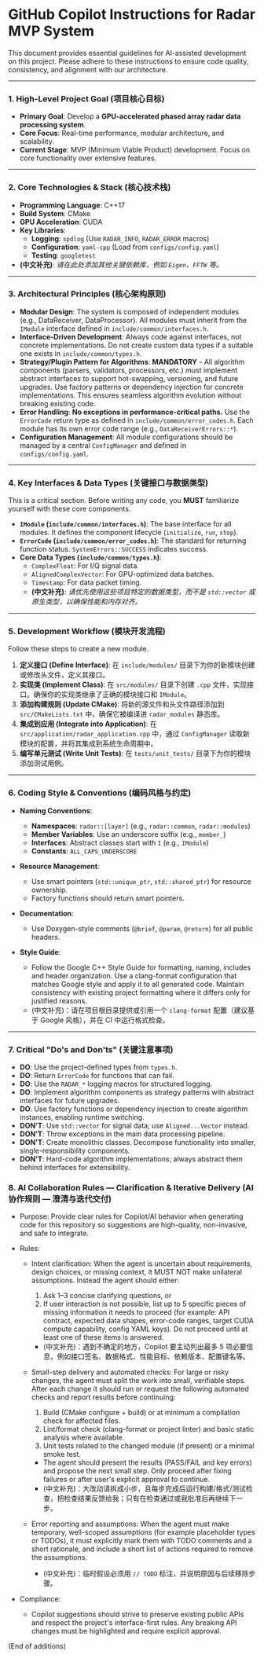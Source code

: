 # GitHub Copilot Instructions for Radar MVP System

This document provides essential guidelines for AI-assisted development on this project. Please adhere to these instructions to ensure code quality, consistency, and alignment with our architecture.

---

### 1. High-Level Project Goal (项目核心目标)

- **Primary Goal**: Develop a **GPU-accelerated phased array radar data processing system**.
- **Core Focus**: Real-time performance, modular architecture, and scalability.
- **Current Stage**: MVP (Minimum Viable Product) development. Focus on core functionality over extensive features.

---

### 2. Core Technologies & Stack (核心技术栈)

- **Programming Language**: C++17
- **Build System**: CMake
- **GPU Acceleration**: CUDA
- **Key Libraries**:
    - **Logging**: `spdlog` (Use `RADAR_INFO`, `RADAR_ERROR` macros)
    - **Configuration**: `yaml-cpp` (Load from `configs/config.yaml`)
    - **Testing**: `googletest`
- **(中文补充)**: *请在此处添加其他关键依赖库，例如 `Eigen`、`FFTW` 等。*

---

### 3. Architectural Principles (核心架构原则)

- **Modular Design**: The system is composed of independent modules (e.g., DataReceiver, DataProcessor). All modules must inherit from the `IModule` interface defined in `include/common/interfaces.h`.
- **Interface-Driven Development**: Always code against interfaces, not concrete implementations. Do not create custom data types if a suitable one exists in `include/common/types.h`.
- **Strategy/Plugin Pattern for Algorithms**: **MANDATORY** - All algorithm components (parsers, validators, processors, etc.) must implement abstract interfaces to support hot-swapping, versioning, and future upgrades. Use factory patterns or dependency injection for concrete implementations. This ensures seamless algorithm evolution without breaking existing code.
- **Error Handling**: **No exceptions in performance-critical paths.** Use the `ErrorCode` return type as defined in `include/common/error_codes.h`. Each module has its own error code range (e.g., `DataReceiverErrors::*`).
- **Configuration Management**: All module configurations should be managed by a central `ConfigManager` and defined in `configs/config.yaml`.

---

### 4. Key Interfaces & Data Types (关键接口与数据类型)

This is a critical section. Before writing any code, you **MUST** familiarize yourself with these core components.

- **`IModule` (`include/common/interfaces.h`)**: The base interface for all modules. It defines the component lifecycle (`initialize`, `run`, `stop`).
- **`ErrorCode` (`include/common/error_codes.h`)**: The standard for returning function status. `SystemErrors::SUCCESS` indicates success.
- **Core Data Types (`include/common/types.h`)**:
    - `ComplexFloat`: For I/Q signal data.
    - `AlignedComplexVector`: For GPU-optimized data batches.
    - `Timestamp`: For data packet timing.
    - **(中文补充)**: *请优先使用这些项目特定的数据类型，而不是 `std::vector` 或原生类型，以确保性能和内存对齐。*

---

### 5. Development Workflow (模块开发流程)

Follow these steps to create a new module.

1.  **定义接口 (Define Interface)**: 在 `include/modules/` 目录下为你的新模块创建或修改头文件，定义其接口。
2.  **实现类 (Implement Class)**: 在 `src/modules/` 目录下创建 `.cpp` 文件，实现接口。确保你的实现类继承了正确的模块接口和 `IModule`。
3.  **添加构建规则 (Update CMake)**: 将新的源文件和头文件路径添加到 `src/CMakeLists.txt` 中，确保它被编译进 `radar_modules` 静态库。
4.  **集成到应用 (Integrate into Application)**: 在 `src/application/radar_application.cpp` 中，通过 `ConfigManager` 读取新模块的配置，并将其集成到系统生命周期中。
5.  **编写单元测试 (Write Unit Tests)**: 在 `tests/unit_tests/` 目录下为你的模块添加测试用例。

---

### 6. Coding Style & Conventions (编码风格与约定)

- **Naming Conventions**:
    - **Namespaces**: `radar::[layer]` (e.g., `radar::common`, `radar::modules`)
    - **Member Variables**: Use an underscore suffix (e.g., `member_`)
    - **Interfaces**: Abstract classes start with `I` (e.g., `IModule`)
    - **Constants**: `ALL_CAPS_UNDERSCORE`
- **Resource Management**:
    - Use smart pointers (`std::unique_ptr`, `std::shared_ptr`) for resource ownership.
    - Factory functions should return smart pointers.
- **Documentation**:
    - Use Doxygen-style comments (`@brief`, `@param`, `@return`) for all public headers.

- **Style Guide**:
    - Follow the Google C++ Style Guide for formatting, naming, includes and header organization. Use a clang-format configuration that matches Google style and apply it to all generated code. Maintain consistency with existing project formatting where it differs only for justified reasons.
    - (中文补充)：请在项目根目录提供或引用一个 `clang-format` 配置（建议基于 Google 风格），并在 CI 中运行格式检查。

---

### 7. Critical "Do's and Don'ts" (关键注意事项)

- **DO**: Use the project-defined types from `types.h`.
- **DO**: Return `ErrorCode` for functions that can fail.
- **DO**: Use the `RADAR_*` logging macros for structured logging.
- **DO**: Implement algorithm components as strategy patterns with abstract interfaces for future upgrades.
- **DO**: Use factory functions or dependency injection to create algorithm instances, enabling runtime switching.
- **DON'T**: Use `std::vector` for signal data; use `Aligned...Vector` instead.
- **DON'T**: Throw exceptions in the main data processing pipeline.
- **DON'T**: Create monolithic classes. Decompose functionality into smaller, single-responsibility components.
- **DON'T**: Hard-code algorithm implementations; always abstract them behind interfaces for extensibility.

### 8. AI Collaboration Rules — Clarification & Iterative Delivery (AI 协作规则 — 澄清与迭代交付)

- Purpose:
    Provide clear rules for Copilot/AI behavior when generating code for this repository so suggestions are high-quality, non-invasive, and safe to integrate.

- Rules:
    - Intent clarification: When the agent is uncertain about requirements, design choices, or missing context, it MUST NOT make unilateral assumptions. Instead the agent should either:
        1. Ask 1–3 concise clarifying questions, or
        2. If user interaction is not possible, list up to 5 specific pieces of missing information it needs to proceed (for example: API contract, expected data shapes, error-code ranges, target CUDA compute capability, config YAML keys). Do not proceed until at least one of these items is answered.
        - (中文补充)：遇到不确定的地方，Copilot 要主动列出最多 5 项必要信息，例如接口签名、数据格式、性能目标、依赖版本、配置键名等。

    - Small-step delivery and automated checks: For large or risky changes, the agent must split the work into small, verifiable steps. After each change it should run or request the following automated checks and report results before continuing:
        1. Build (CMake configure + build) or at minimum a compilation check for affected files.
        2. Lint/format check (clang-format or project linter) and basic static analysis where available.
        3. Unit tests related to the changed module (if present) or a minimal smoke test.
        - The agent should present the results (PASS/FAIL and key errors) and propose the next small step. Only proceed after fixing failures or after user's explicit approval to continue.
        - (中文补充)：大改动请拆成小步，且每步完成后运行构建/格式/测试检查，把检查结果反馈给我；只有在检查通过或我批准后再继续下一步。

    - Error reporting and assumptions: When the agent must make temporary, well-scoped assumptions (for example placeholder types or TODOs), it must explicitly mark them with TODO comments and a short rationale, and include a short list of actions required to remove the assumptions.
        - (中文补充)：临时假设必须用 `// TODO` 标注，并说明原因与后续移除步骤。

- Compliance:
    - Copilot suggestions should strive to preserve existing public APIs and respect the project's interface-first rules. Any breaking API changes must be highlighted and require explicit approval.

(End of additions)
